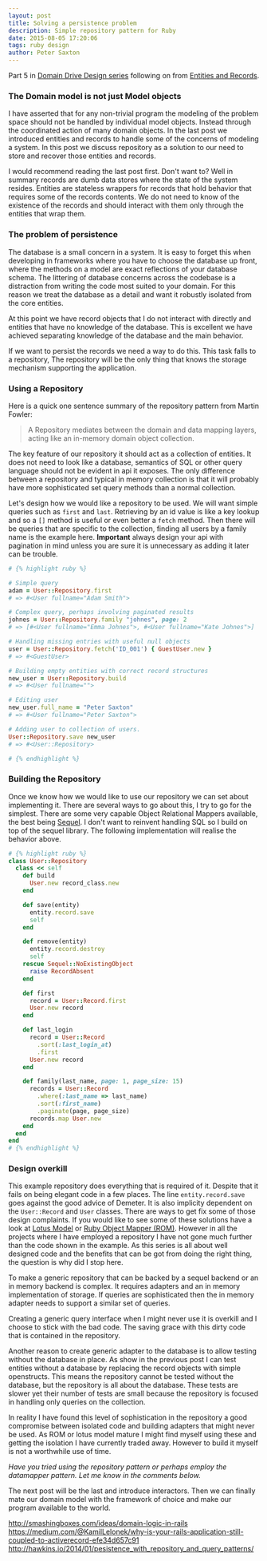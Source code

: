 ```yaml
---
layout: post
title: Solving a persistence problem
description: Simple repository pattern for Ruby
date: 2015-08-05 17:20:06
tags: ruby design
author: Peter Saxton
---
```


Part 5 in [Domain Drive Design series](/2015/07/14/domain-driven-design-introduction.html) following on from [Entities and Records]().

### The Domain model is not just Model objects

I have asserted that for any non-trivial program the modeling of the problem space should not be handled by individual model objects. Instead through the coordinated action of many domain objects. In the last post we introduced entities and records to handle some of the concerns of modeling a system. In this post we discuss repository as a solution to our need to store and recover those entities and records.

I would recommend reading the last post first. Don't want to? Well in summary records are dumb data stores where the state of the system resides. Entities are stateless wrappers for records that hold behavior that requires some of the records contents. We do not need to know of the existence of the records and should interact with them only through the entities that wrap them.

### The problem of persistence
The database is a small concern in a system. It is easy to forget this when developing in frameworks where you have to choose the database up front, where the methods on a model are exact reflections of your database schema. The littering of database concerns across the codebase is a distraction from writing the code most suited to your domain. For this reason we treat the database as a detail and want it robustly isolated from the core entities.

At this point we have record objects that I do not interact with directly and entities that have no knowledge of the database. This is excellent we have achieved separating  knowledge of the database and the main behavior.

If we want to persist the records we need a way to do this. This task falls to a repository, The repository will be the only thing that knows the storage mechanism supporting the application.

### Using a Repository

Here is a quick one sentence summary of the repository pattern from Martin Fowler:

> A Repository mediates between the domain and data mapping layers, acting like an in-memory domain object collection.

The key feature of our repository it should act as a collection of entities. It does not need to look like a database, semantics of SQL or other query language should not be evident in api it exposes. The only difference between a repository and typical in memory collection is that it will probably have more sophisticated set query methods than a normal collection.

Let's design how we would like a repository to be used. We will want simple queries such as `first` and `last`. Retrieving by an id value is like a key lookup and so a `[]` method is useful or even better a `fetch` method. Then there will be queries that are specific to the collection, finding all users by a family name is the example here. **Important** always design your api with pagination in mind unless you are sure it is unnecessary as adding it later can be trouble.

```rb
# {% highlight ruby %}

# Simple query
adam = User::Repository.first
# => #<User fullname="Adam Smith">

# Complex query, perhaps involving paginated results
johnes = User::Repository.family "johnes", page: 2
# => [#<User fullname="Emma Johnes">, #<User fullname="Kate Johnes">]

# Handling missing entries with useful null objects
user = User::Repository.fetch('ID_001') { GuestUser.new }
# => #<GuestUser>

# Building empty entities with correct record structures
new_user = User::Repository.build
# => #<User fullname="">

# Editing user
new_user.full_name = "Peter Saxton"
# => #<User fullname="Peter Saxton">

# Adding user to collection of users.
User::Repository.save new_user
# => #<User::Repository>

# {% endhighlight %}
```

### Building the Repository
Once we know how we would like to use our repository we can set about implementing it. There are several ways to go about this, I try to go for the simplest. There are some very capable Object Relational Mappers available, the best being [Sequel](). I don't want to reinvent handling SQL so I build on top of the sequel library. The following implementation will realise the behavior above.

```rb
# {% highlight ruby %}
class User::Repository
  class << self
    def build
      User.new record_class.new
    end

    def save(entity)
      entity.record.save
      self
    end

    def remove(entity)
      entity.record.destroy
      self
    rescue Sequel::NoExistingObject
      raise RecordAbsent
    end

    def first
      record = User::Record.first
      User.new record
    end

    def last_login
      record = User::Record
        .sort(:last_login_at)
        .first
      User.new record
    end

    def family(last_name, page: 1, page_size: 15)
      records = User::Record
        .where(:last_name => last_name)
        .sort(:first_name)
        .paginate(page, page_size)
      records.map User.new
    end
  end
end
# {% endhighlight %}
```

### Design overkill
This example repository does everything that is required of it. Despite that it fails on being elegant code in a few places. The line `entity.record.save` goes against the good advice of Demeter. It is also implicity dependent on the `User::Record` and `User` classes. There are ways to get fix some of those design complaints. If you would like to see some of these solutions have a look at [Lotus Model]() or [Ruby Object Mapper (ROM)](). However in all the projects where I have employed a repository I have not gone much further than the code shown in the example. As this series is all about well designed code and the benefits that can be got from doing the right thing, the question is why did I stop here.

To make a generic repository that can be backed by a sequel backend or an in memory backend is complex. It requires adapters and an in memory implementation of storage. If queries are sophisticated then the in memory adapter needs to support a similar set of queries.

Creating a generic query interface when I might never use it is overkill and I choose to stick with the bad code. The saving grace with this dirty code that is contained in the repository.

Another reason to create generic adapter to the database is to allow testing without the database in place. As show in the previous post I can test entities without a database by replacing the record objects with simple openstructs. This means the repository cannot be tested without the database, but the repository is all about the database. These tests are slower yet their number of tests are small because the repository is focused in handling only queries on the collection.

In reality I have found this level of sophistication in the repository a good compromise between isolated code and building adapters that might never be used. As ROM or lotus model mature I might find myself using these and getting the isolation I have currently traded away. However to build it myself is not a worthwhile use of time.

*Have you tried using the repository pattern or perhaps employ the datamapper pattern. Let me know in the comments below.*

The next post will be the last and introduce interactors. Then we can finally mate our domain model with the framework of choice and make our program available to the world.


http://smashingboxes.com/ideas/domain-logic-in-rails
https://medium.com/@KamilLelonek/why-is-your-rails-application-still-coupled-to-activerecord-efe34d657c91
http://hawkins.io/2014/01/pesistence_with_repository_and_query_patterns/
